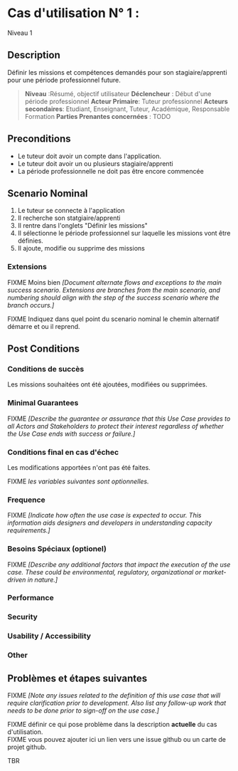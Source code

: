 # Cas d'utilisation N° 1 :  

Niveau 1

##	Description

Définir les missions et compétences demandés pour son stagiaire/apprenti pour une période professionnel future.

> **Niveau** :Résumé, objectif utilisateur
> **Déclencheur** : Début d'une période professionnel
> **Acteur Primaire**: Tuteur professionnel 
> **Acteurs secondaires**: Etudiant, Enseignant, Tuteur, Académique, Responsable Formation
> **Parties Prenantes concernées** : TODO   
 
 
## Preconditions

- Le tuteur doit avoir un compte dans l'application.
- Le tuteur doit avoir un ou plusieurs stagiaire/apprenti
- La période professionnelle ne doit pas être encore commencée


## Scenario Nominal

1.	Le tuteur se connecte à l'application
2.	Il recherche son statgiaire/apprenti
3.	Il rentre dans l'onglets "Définir les missions"
4. Il sélectionne le période professionnel sur laquelle les missions vont être définies.
5.	Il ajoute, modifie ou supprime des missions

###	Extensions
FIXME Moins bien _[Document alternate flows and exceptions to the main success scenario. Extensions are branches from the main scenario, and numbering should align with the step of the success scenario where the branch occurs.]_

FIXME Indiquez dans quel point du scenario nominal le chemin alternatif démarre et ou il reprend.


## Post Conditions
### Conditions de succès 

Les missions souhaitées ont été ajoutées, modifiées ou supprimées.

### Minimal Guarantees
FIXME _[Describe the guarantee or assurance that this Use Case provides to all Actors and Stakeholders to protect their interest regardless of whether the Use Case ends with success or failure.]_

### Conditions final en cas d'échec

Les modifications apportées n'ont pas été faites.

FIXME _les variables suivantes sont optionnelles._

### Frequence
FIXME _[Indicate how often the use case is expected to occur. This information aids designers and developers in understanding capacity requirements.]_   
### Besoins Spéciaux (optionel)  
FIXME _[Describe any additional factors that impact the execution of the use case. These could be environmental, regulatory, organizational or market-driven in nature.]_  
### Performance  
###	Security  
###	Usability / Accessibility  
###	Other  

##	Problèmes et étapes suivantes  
FIXME _[Note any issues related to the definition of this use case that will require clarification prior to development. Also list any follow-up work that needs to be done prior to sign-off on the use case.]_  

FIXME définir ce qui pose problème dans la description **actuelle** du cas d'utilisation.  
FIXME vous pouvez ajouter ici un lien vers une issue github ou un carte de projet github.

TBR
